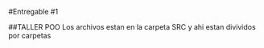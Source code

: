 #Entregable #1

##TALLER POO
Los archivos estan en la carpeta SRC y ahi estan divividos por carpetas
